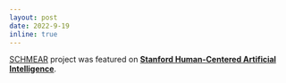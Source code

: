 ```yaml
---
layout: post
date: 2022-9-19
inline: true
---
```


[SCHMEAR](https://dl.acm.org/doi/abs/10.1145/3486611.3486666) project was featured on **[Stanford Human-Centered Artificial Intelligence](https://hai.stanford.edu/news/using-satellite-images-scholars-develop-model-quantify-buildings-energy-use)**.
